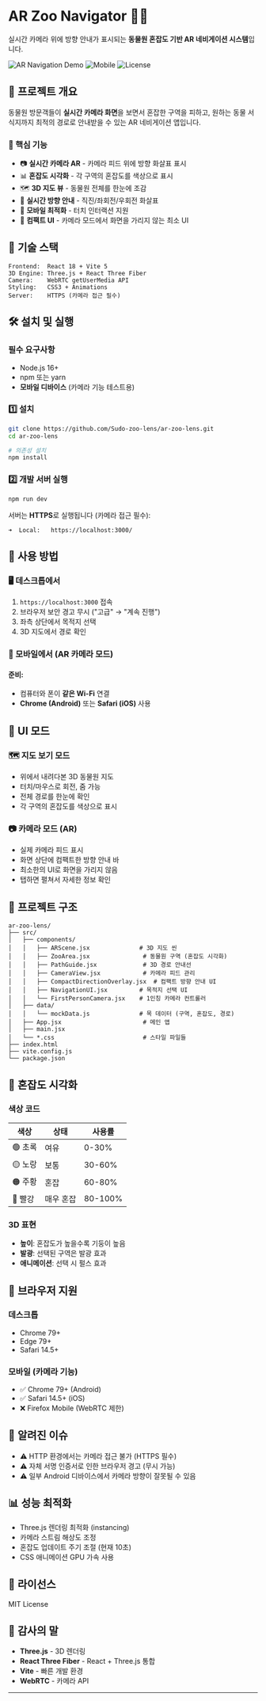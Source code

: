 # AR Zoo Navigator 🦁📱

실시간 카메라 위에 방향 안내가 표시되는 **동물원 혼잡도 기반 AR 네비게이션 시스템**입니다.

![AR Navigation Demo](https://img.shields.io/badge/AR-Enabled-brightgreen) ![Mobile](https://img.shields.io/badge/Mobile-Optimized-blue) ![License](https://img.shields.io/badge/License-MIT-yellow)

## 📖 프로젝트 개요

동물원 방문객들이 **실시간 카메라 화면**을 보면서 혼잡한 구역을 피하고, 원하는 동물 서식지까지 최적의 경로로 안내받을 수 있는 AR 네비게이션 앱입니다.

### 🎯 핵심 기능

- 📷 **실시간 카메라 AR** - 카메라 피드 위에 방향 화살표 표시
- 📊 **혼잡도 시각화** - 각 구역의 혼잡도를 색상으로 표시
- 🗺️ **3D 지도 뷰** - 동물원 전체를 한눈에 조감
- 🧭 **실시간 방향 안내** - 직진/좌회전/우회전 화살표
- 📱 **모바일 최적화** - 터치 인터랙션 지원
- 🎨 **컴팩트 UI** - 카메라 모드에서 화면을 가리지 않는 최소 UI

## 🚀 기술 스택

```
Frontend:  React 18 + Vite 5
3D Engine: Three.js + React Three Fiber
Camera:    WebRTC getUserMedia API
Styling:   CSS3 + Animations
Server:    HTTPS (카메라 접근 필수)
```

## 🛠️ 설치 및 실행

### 필수 요구사항

- Node.js 16+
- npm 또는 yarn
- **모바일 디바이스** (카메라 기능 테스트용)

### 1️⃣ 설치

```bash
git clone https://github.com/Sudo-zoo-lens/ar-zoo-lens.git
cd ar-zoo-lens

# 의존성 설치
npm install
```

### 2️⃣ 개발 서버 실행

```bash
npm run dev
```

서버는 **HTTPS**로 실행됩니다 (카메라 접근 필수):

```
➜  Local:   https://localhost:3000/
```

## 📱 사용 방법

### 🖥️ 데스크톱에서

1. `https://localhost:3000` 접속
2. 브라우저 보안 경고 무시 ("고급" → "계속 진행")
3. 좌측 상단에서 목적지 선택
4. 3D 지도에서 경로 확인

### 📱 모바일에서 (AR 카메라 모드)

#### 준비:

- 컴퓨터와 폰이 **같은 Wi-Fi** 연결
- **Chrome (Android)** 또는 **Safari (iOS)** 사용

## 🎨 UI 모드

### 🗺️ 지도 보기 모드

- 위에서 내려다본 3D 동물원 지도
- 터치/마우스로 회전, 줌 가능
- 전체 경로를 한눈에 확인
- 각 구역의 혼잡도를 색상으로 표시

### 📷 카메라 모드 (AR)

- 실제 카메라 피드 표시
- 화면 상단에 컴팩트한 방향 안내 바
- 최소한의 UI로 화면을 가리지 않음
- 탭하면 펼쳐서 자세한 정보 확인

## 📂 프로젝트 구조

```
ar-zoo-lens/
├── src/
│   ├── components/
│   │   ├── ARScene.jsx              # 3D 지도 씬
│   │   ├── ZooArea.jsx               # 동물원 구역 (혼잡도 시각화)
│   │   ├── PathGuide.jsx             # 3D 경로 안내선
│   │   ├── CameraView.jsx            # 카메라 피드 관리
│   │   ├── CompactDirectionOverlay.jsx  # 컴팩트 방향 안내 UI
│   │   ├── NavigationUI.jsx         # 목적지 선택 UI
│   │   └── FirstPersonCamera.jsx    # 1인칭 카메라 컨트롤러
│   ├── data/
│   │   └── mockData.js              # 목 데이터 (구역, 혼잡도, 경로)
│   ├── App.jsx                       # 메인 앱
│   ├── main.jsx
│   └── *.css                         # 스타일 파일들
├── index.html
├── vite.config.js
└── package.json
```

## 🎨 혼잡도 시각화

### 색상 코드

| 색상    | 상태      | 사용률  |
| ------- | --------- | ------- |
| 🟢 초록 | 여유      | 0-30%   |
| 🟡 노랑 | 보통      | 30-60%  |
| 🟠 주황 | 혼잡      | 60-80%  |
| 🔴 빨강 | 매우 혼잡 | 80-100% |

### 3D 표현

- **높이**: 혼잡도가 높을수록 기둥이 높음
- **발광**: 선택된 구역은 발광 효과
- **애니메이션**: 선택 시 펄스 효과

## 📱 브라우저 지원

### 데스크톱

- Chrome 79+
- Edge 79+
- Safari 14.5+

### 모바일 (카메라 기능)

- ✅ Chrome 79+ (Android)
- ✅ Safari 14.5+ (iOS)
- ❌ Firefox Mobile (WebRTC 제한)

## 🚧 알려진 이슈

- ⚠️ HTTP 환경에서는 카메라 접근 불가 (HTTPS 필수)
- ⚠️ 자체 서명 인증서로 인한 브라우저 경고 (무시 가능)
- ⚠️ 일부 Android 디바이스에서 카메라 방향이 잘못될 수 있음

## 📊 성능 최적화

- Three.js 렌더링 최적화 (instancing)
- 카메라 스트림 해상도 조정
- 혼잡도 업데이트 주기 조절 (현재 10초)
- CSS 애니메이션 GPU 가속 사용

## 📄 라이선스

MIT License

## 🙏 감사의 말

- **Three.js** - 3D 렌더링
- **React Three Fiber** - React + Three.js 통합
- **Vite** - 빠른 개발 환경
- **WebRTC** - 카메라 API

---
